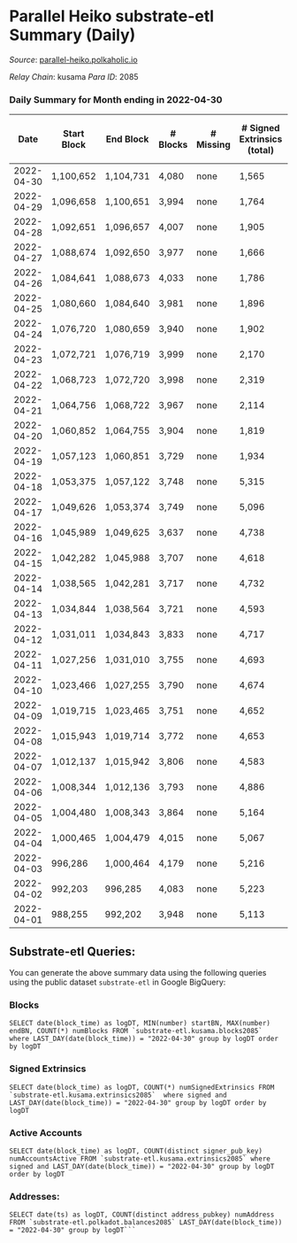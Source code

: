 # Parallel Heiko substrate-etl Summary (Daily)

_Source_: [parallel-heiko.polkaholic.io](https://parallel-heiko.polkaholic.io)

*Relay Chain*: kusama
*Para ID*: 2085



### Daily Summary for Month ending in 2022-04-30


| Date | Start Block | End Block | # Blocks | # Missing | # Signed Extrinsics (total) | # Active Accounts | # Addresses with Balances | # Events | # Transfers | # XCM Transfers In | # XCM Transfers Out |
| ---- | ----------- | --------- | -------- | --------- | --------------------------- | ----------------- | ------------------------- | -------- | ----------- | ------------------ | ------------------- |
| 2022-04-30 | 1,100,652 | 1,104,731 | 4,080 | none  | 1,565 | 134 | 11,851 | 20,410 | 4,356 ($117,307) | 25 ($31,203.99) | 17 ($19,875.34) |
| 2022-04-29 | 1,096,658 | 1,100,651 | 3,994 | none  | 1,764 | 137 | 11,842 | 21,252 | 4,511 ($244,651) | 37 ($24,639.49) | 15 ($13,523.83) |
| 2022-04-28 | 1,092,651 | 1,096,657 | 4,007 | none  | 1,905 | 141 | 11,823 | 22,206 | 4,714 ($419,912) | 19 ($1,121,179) | 26 ($26,275.56) |
| 2022-04-27 | 1,088,674 | 1,092,650 | 3,977 | none  | 1,666 | 149 | 11,811 | 21,168 | 4,722 ($166,205) | 30 ($113,534) | 17 ($6,562.30) |
| 2022-04-26 | 1,084,641 | 1,088,673 | 4,033 | none  | 1,786 | 160 | 11,804 | 21,925 | 4,813 ($606,940) | 36 ($47,484.70) | 18 ($5,316.45) |
| 2022-04-25 | 1,080,660 | 1,084,640 | 3,981 | none  | 1,896 | 246 | 11,787 | 22,650 | 5,111 ($171,312) | 35 ($17,294.40) | 8 ($3,239.21) |
| 2022-04-24 | 1,076,720 | 1,080,659 | 3,940 | none  | 1,902 | 166 | 11,669 | 22,704 | 4,962 ($918,572) | 69 ($443,156) | 14 ($311,741) |
| 2022-04-23 | 1,072,721 | 1,076,719 | 3,999 | none  | 2,170 | 258 | 11,638 | 24,808 | 5,435 ($986,265) | 66 ($41,675.58) | 10 ($7,485.50) |
| 2022-04-22 | 1,068,723 | 1,072,720 | 3,998 | none  | 2,319 | 152 | 11,501 | 24,541 | 5,038 ($543,090) | 46 ($42,829.39) | 11 ($9,742.35) |
| 2022-04-21 | 1,064,756 | 1,068,722 | 3,967 | none  | 2,114 | 159 | 11,474 | 22,686 | 4,769 ($263,817) | 33 ($69,343.00) | 14 ($4,135.36) |
| 2022-04-20 | 1,060,852 | 1,064,755 | 3,904 | none  | 1,819 | 148 | 11,466 | 20,778 | 4,209 ($6,235,242) | 50 ($5,384,696) | 10 ($227,806) |
| 2022-04-19 | 1,057,123 | 1,060,851 | 3,729 | none  | 1,934 | 136 | 11,446 | 19,439 | 3,502 ($1,306,715) | 23 ($9,272.05) | 11 ($4,147.57) |
| 2022-04-18 | 1,053,375 | 1,057,122 | 3,748 | none  | 5,315 | 137 | 11,433 | 32,284 | 2,884 ($35,033.88) | 38 ($13,778.06) | 11 ($7,087.76) |
| 2022-04-17 | 1,049,626 | 1,053,374 | 3,749 | none  | 5,096 | 97 | 11,414 | 30,686 | 2,399 ($7,161.49) | 18 ($11,860.21) | 15 ($6,052.42) |
| 2022-04-16 | 1,045,989 | 1,049,625 | 3,637 | none  | 4,738 | 83 | 11,404 | 28,688 | 2,118 ($23,128.78) | 19 ($15,155.13) | 12 ($5,484.32) |
| 2022-04-15 | 1,042,282 | 1,045,988 | 3,707 | none  | 4,618 | 94 | 11,397 | 28,563 | 2,271 ($41,042.79) | 16 ($14,956.18) | 12 ($5,313.48) |
| 2022-04-14 | 1,038,565 | 1,042,281 | 3,717 | none  | 4,732 | 109 | 11,397 | 29,525 | 2,602 ($547,023) | 35 ($19,719.48) | 17 ($14,991.95) |
| 2022-04-13 | 1,034,844 | 1,038,564 | 3,721 | none  | 4,593 | 98 | 11,392 | 28,591 | 2,354 ($826,078) | 12 ($771,300) | 18 ($15,380.53) |
| 2022-04-12 | 1,031,011 | 1,034,843 | 3,833 | none  | 4,717 | 112 | 11,388 | 29,595 | 2,610 ($122,828) | 8 ($3,086.89) | 18 ($16,049.38) |
| 2022-04-11 | 1,027,256 | 1,031,010 | 3,755 | none  | 4,693 | 111 | 11,383 | 29,075 | 2,337 ($12,855.12) | 15 ($6,125.08) | 10 ($6,970.59) |
| 2022-04-10 | 1,023,466 | 1,027,255 | 3,790 | none  | 4,674 | 137 | 11,381 | 29,431 | 2,586 ($15,397.23) | 24 ($11,090.16) | 10 ($5,185.67) |
| 2022-04-09 | 1,019,715 | 1,023,465 | 3,751 | none  | 4,652 | 82 | 11,374 | 29,117 | 2,480 ($42,434.55) | 24 ($21,672.42) | 11 ($3,319.85) |
| 2022-04-08 | 1,015,943 | 1,019,714 | 3,772 | none  | 4,653 | 87 | 11,365 | 29,139 | 2,367 ($150,650) | 29 ($12,756.80) | 13 ($12,312.08) |
| 2022-04-07 | 1,012,137 | 1,015,942 | 3,806 | none  | 4,583 | 94 | 11,358 | 28,665 | 2,315 ($28,296.13) | 12 ($5,053.23) | 11 ($196,624) |
| 2022-04-06 | 1,008,344 | 1,012,136 | 3,793 | none  | 4,886 | 125 | 11,354 | 30,307 | 2,602 ($62,353.84) | 18 ($8,849.19) | 13 ($4,594.17) |
| 2022-04-05 | 1,004,480 | 1,008,343 | 3,864 | none  | 5,164 | 231 | 11,347 | 32,274 | 2,985 ($152,387) | 37 ($131,332) | 19 ($49,704.20) |
| 2022-04-04 | 1,000,465 | 1,004,479 | 4,015 | none  | 5,067 | 139 | 11,334 | 31,782 | 2,747 ($345,858) | 31 ($23,847.69) | 19 ($204,503) |
| 2022-04-03 | 996,286 | 1,000,464 | 4,179 | none  | 5,216 | 140 | 11,322 | 32,874 | 2,888 ($34,208.09) | 27 ($514,404) | 14 ($21,443.63) |
| 2022-04-02 | 992,203 | 996,285 | 4,083 | none  | 5,223 | 175 | 11,307 | 33,285 | 3,053 ($98,143.04) | 35 ($146,574) | 29 ($13,470.70) |
| 2022-04-01 | 988,255 | 992,202 | 3,948 | none  | 5,113 | 139 | 11,295 | 31,819 | 2,867 ($52,264.98) | 22 ($14,741.72) | 26 ($23,260.63) |

## Substrate-etl Queries:
You can generate the above summary data using the following queries using the public dataset `substrate-etl` in Google BigQuery:


### Blocks
```
SELECT date(block_time) as logDT, MIN(number) startBN, MAX(number) endBN, COUNT(*) numBlocks FROM `substrate-etl.kusama.blocks2085`  where LAST_DAY(date(block_time)) = "2022-04-30" group by logDT order by logDT
```


### Signed Extrinsics
```
SELECT date(block_time) as logDT, COUNT(*) numSignedExtrinsics FROM `substrate-etl.kusama.extrinsics2085`  where signed and LAST_DAY(date(block_time)) = "2022-04-30" group by logDT order by logDT
```


### Active Accounts
```
SELECT date(block_time) as logDT, COUNT(distinct signer_pub_key) numAccountsActive FROM `substrate-etl.kusama.extrinsics2085` where signed and LAST_DAY(date(block_time)) = "2022-04-30" group by logDT order by logDT
```


### Addresses:
```
SELECT date(ts) as logDT, COUNT(distinct address_pubkey) numAddress FROM `substrate-etl.polkadot.balances2085` LAST_DAY(date(block_time)) = "2022-04-30" group by logDT```

